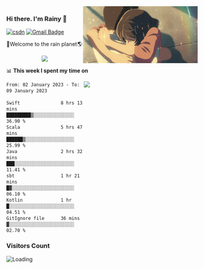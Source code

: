 <img  align='right' height="150" src="https://github.com/LikeRainDay/LikeRainDay/blob/master/pic/img_rain_1.gif?raw=true">



### Hi there. I'm Rainy :lemon:

[![csdn](https://img.shields.io/badge/-csdn-c14438?style=flat-square&logo=c&logoColor=white)](https://blog.csdn.net/qq_15807167)
[![Gmail Badge](https://img.shields.io/badge/-gmail-c14438?style=flat-square&logo=Gmail&logoColor=white&link=mailto:houshuai0816@gmail.com)](mailto:houshuai0816@gmail.com)

🚀Welcome to the rain planet🌎

<center>
<img align='center'  src="https://source.unsplash.com/random/1200x600">
</center>

📊 **This week I spent my time on**

<img align='right'   width="300" src="https://github-readme-stats.vercel.app/api?username=LikeRainDay&show_icons=true&title_color=fff&icon_color=79ff97&text_color=9f9f9f&bg_color=151515&count_private=true">

<!--START_SECTION:waka-->

```text
From: 02 January 2023 - To: 09 January 2023

Swift               8 hrs 13 mins   █████████▒░░░░░░░░░░░░░░░   36.90 %
Scala               5 hrs 47 mins   ██████▒░░░░░░░░░░░░░░░░░░   25.99 %
Java                2 hrs 32 mins   ███░░░░░░░░░░░░░░░░░░░░░░   11.41 %
sbt                 1 hr 21 mins    █▓░░░░░░░░░░░░░░░░░░░░░░░   06.10 %
Kotlin              1 hr            █░░░░░░░░░░░░░░░░░░░░░░░░   04.51 %
GitIgnore file      36 mins         ▓░░░░░░░░░░░░░░░░░░░░░░░░   02.70 %
```

<!--END_SECTION:waka-->

### Visitors Count
<img align="left" src = "https://profile-counter.glitch.me/LikeRainDay/count.svg" alt ="Loading">
